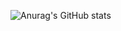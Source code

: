 ![Anurag's GitHub stats](https://github-readme-stats.vercel.app/api?username=SGH07&show_icons=true&theme=tokyonight&top-langs?username=SGH07)
